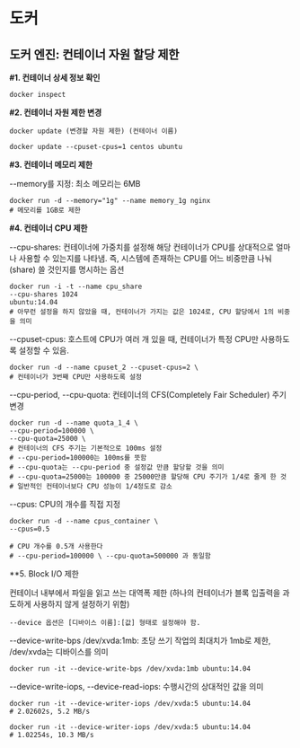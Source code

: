 # 도커

## 도커 엔진: 컨테이너 자원 할당 제한

**#1. 컨테이너 상세 정보 확인**

```
docker inspect 
```

**#2. 컨테이너 자원 제한 변경**

```
docker update (변경할 자원 제한) (컨테이너 이름)

docker update --cpuset-cpus=1 centos ubuntu
```

**#3. 컨테이너 메모리 제한**

--memory를 지정: 최소 메모리는 6MB

```
docker run -d --memory="1g" --name memory_1g nginx
# 메모리를 1GB로 제한
```

**#4. 컨테이너 CPU 제한**

--cpu-shares: 컨테이너에 가중치를 설정해 해당 컨테이너가 CPU를 상대적으로 얼마나 사용할 수 있는지를 나타냄. 즉, 시스템에 존재하는 CPU를 어느 비중만큼 나눠(share) 쓸 것인지를 명시하는 옵션

```
docker run -i -t --name cpu_share
--cpu-shares 1024
ubuntu:14.04
# 아무런 설정을 하지 않았을 때, 컨테이너가 가지는 값은 1024로, CPU 할당에서 1의 비중을 의미
```

--cpuset-cpus: 호스트에 CPU가 여러 개 있을 때, 컨테이너가 특정 CPU만 사용하도록 설정할 수 있음.

```
docker run -d --name cpuset_2 --cpuset-cpus=2 \
# 컨테이너가 3번째 CPU만 사용하도록 설정
```

--cpu-period, --cpu-quota: 컨테이너의 CFS(Completely Fair Scheduler) 주기 변경

```
docker run -d --name quota_1_4 \
--cpu-period=100000 \
--cpu-quota=25000 \ 
# 컨테이너의 CFS 주기는 기본적으로 100ms 설정
# --cpu-period=100000는 100ms를 뜻함
# --cpu-quota는 --cpu-period 중 설정값 만큼 할당할 것을 의미
# --cpu-quota=25000는 100000 중 25000만큼 할당해 CPU 주기가 1/4로 줄게 한 것
# 일반적인 컨테이너보다 CPU 성능이 1/4정도로 감소
```

--cpus: CPU의 개수를 직접 지정

```
docker run -d --name cpus_container \
--cpus=0.5

# CPU 개수를 0.5개 사용한다
# --cpu-period=100000 \ --cpu-quota=500000 과 동일함
```

**5. Block I/O 제한

컨테이너 내부에서 파일을 읽고 쓰는 대역폭 제한 (하나의 컨테이너가 블록 입출력을 과도하게 사용하지 않게 설정하기 위함)

```
--device 옵션은 [디바이스 이름]:[값] 형태로 설정해야 함.
```

--device-write-bps /dev/xvda:1mb: 초당 쓰기 작업의 최대치가 1mb로 제한, /dev/xvda는 디바이스를 의미

```
docker run -it --device-write-bps /dev/xvda:1mb ubuntu:14.04
```

--device-write-iops, --device-read-iops: 수행시간의 상대적인 값을 의미

```
docker run -it --device-writer-iops /dev/xvda:5 ubuntu:14.04
# 2.02602s, 5.2 MB/s

docker run -it --device-writer-iops /dev/xvda:5 ubuntu:14.04
# 1.02254s, 10.3 MB/s
```